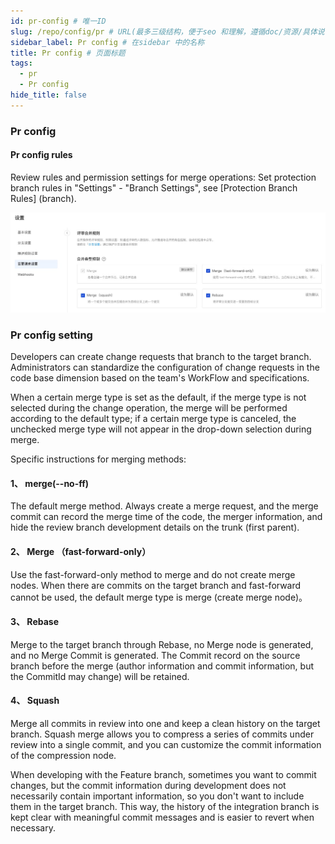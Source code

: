 ```yaml
---
id: pr-config # 唯一ID
slug: /repo/config/pr # URL(最多三级结构，便于seo 和理解，遵循doc/资源/具体说明项 的原则)
sidebar_label: Pr config # 在sidebar 中的名称
title: Pr config # 页面标题
tags:
  - pr
  - Pr config
hide_title: false
---
```


### Pr config

#### Pr config rules

Review rules and permission settings for merge operations: Set protection branch rules in "Settings" - "Branch Settings", see [Protection Branch Rules] (branch).

![](./img/40.jpg)

### Pr config setting

Developers can create change requests that branch to the target branch. Administrators can standardize the configuration of change requests in the code base dimension based on the team's WorkFlow and specifications.

When a certain merge type is set as the default, if the merge type is not selected during the change operation, the merge will be performed according to the default type; if a certain merge type is canceled, the unchecked merge type will not appear in the drop-down selection during merge.

Specific instructions for merging methods:

#### 1、 merge(--no-ff)

The default merge method. Always create a merge request, and the merge commit can record the merge time of the code, the merger information, and hide the review branch development details on the trunk (first parent).

#### 2、 Merge （fast-forward-only）

Use the fast-forward-only method to merge and do not create merge nodes. When there are commits on the target branch and fast-forward cannot be used, the default merge type is merge (create merge node)。

#### 3、 Rebase

Merge to the target branch through Rebase, no Merge node is generated, and no Merge Commit is generated. The Commit record on the source branch before the merge (author information and commit information, but the CommitId may change) will be retained.

#### 4、 Squash

Merge all commits in review into one and keep a clean history on the target branch. Squash merge allows you to compress a series of commits under review into a single commit, and you can customize the commit information of the compression node.

When developing with the Feature branch, sometimes you want to commit changes, but the commit information during development does not necessarily contain important information, so you don't want to include them in the target branch. This way, the history of the integration branch is kept clear with meaningful commit messages and is easier to revert when necessary.
